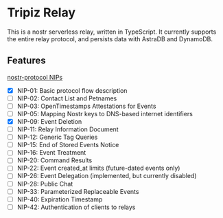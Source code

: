 # Tripiz Relay

This is a nostr serverless relay, written in TypeScript. It currently supports the entire relay protocol, and persists data with AstraDB and DynamoDB.

## Features

[nostr-protocol NIPs](https://github.com/nostr-protocol/nips/tree/master)

- [x] NIP-01: Basic protocol flow description
- [ ] NIP-02: Contact List and Petnames
- [ ] NIP-03: OpenTimestamps Attestations for Events
- [ ] NIP-05: Mapping Nostr keys to DNS-based internet identifiers
- [x] NIP-09: Event Deletion
- [ ] NIP-11: Relay Information Document
- [ ] NIP-12: Generic Tag Queries
- [ ] NIP-15: End of Stored Events Notice
- [ ] NIP-16: Event Treatment
- [ ] NIP-20: Command Results
- [ ] NIP-22: Event created_at limits (future-dated events only)
- [ ] NIP-26: Event Delegation (implemented, but currently disabled)
- [ ] NIP-28: Public Chat
- [ ] NIP-33: Parameterized Replaceable Events
- [ ] NIP-40: Expiration Timestamp
- [ ] NIP-42: Authentication of clients to relays
